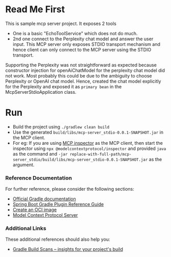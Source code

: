 # Read Me First
This is sample mcp server project. It exposes 2 tools 
 - One is a basic "EchoToolService" which does not do much.
 - 2nd one connect to the Perplexity chat model and answer the user input.
This MCP server only exposes STDIO transport mechanism and hence client can only connect to
the MCP server using the STDIO transport.

Supporting the Perplexity was not straightforward as expected because constructor injection for
openAiChatModel for the perplexity chat model did not work. Most probably this could be due to
the ambiguity to choose Perplexity or OpenAI chat model.
Hence, created the chat model explicitly for the Perplexity and 
exposed it as `primary bean` in the McpServerStdioApplication class.

# Run
 - Build  the project using `./gradlew clean build`
 -  Use the generated `build/libs/mcp-server_stdio-0.0.1-SNAPSHOT.jar` in the MCP client.
   - For eg: If you are using  [MCP inspector](https://modelcontextprotocol.io/legacy/tools/inspector)
     as the MCP client, then start the inspector using `npx @modelcontextprotocol/inspector` and
     provided `java` as the command and  `-jar replace-with-full-path/mcp-server_stdio/build/libs/mcp-server_stdio-0.0.1-SNAPSHOT.jar` as the argument.

 
### Reference Documentation

For further reference, please consider the following sections:

* [Official Gradle documentation](https://docs.gradle.org)
* [Spring Boot Gradle Plugin Reference Guide](https://docs.spring.io/spring-boot/3.5.4/gradle-plugin)
* [Create an OCI image](https://docs.spring.io/spring-boot/3.5.4/gradle-plugin/packaging-oci-image.html)
* [Model Context Protocol Server](https://docs.spring.io/spring-ai/reference/api/mcp/mcp-server-boot-starter-docs.html)

### Additional Links

These additional references should also help you:

* [Gradle Build Scans – insights for your project's build](https://scans.gradle.com#gradle)

